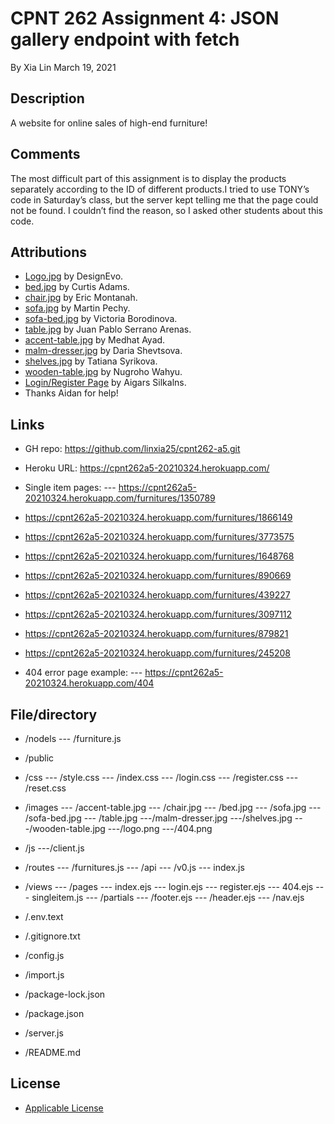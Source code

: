 ﻿# CPNT 262 Assignment 4: JSON gallery endpoint with fetch
By Xia Lin March 19, 2021

## Description
A website for online sales of high-end furniture!

## Comments

The most difficult part of this assignment is to display the products separately according to the ID of different products.I tried to use TONY’s code in Saturday’s class, but the server kept telling me that the page could not be found. I couldn’t find the reason, so I asked other students about this code.

## Attributions
- [Logo.jpg](https://www.designevo.com/ "Logo") by DesignEvo.
- [bed.jpg](https://www.pexels.com/photo/brown-wooden-bed-inside-bedroom-3773575/ "bed") by Curtis Adams.
- [chair.jpg](https://www.pexels.com/photo/two-assorted-color-padded-chairs-near-side-table-1350789/ "chair") by Eric Montanah.
- [sofa.jpg](https://www.pexels.com/photo/2-seat-orange-leather-sofa-beside-wall-1866149/ "sofa") by Martin Pechy.
- [sofa-bed.jpg](https://www.pexels.com/photo/empty-bedroom-set-1648768/ "sofa-bed") by Victoria Borodinova.
- [table.jpg](https://www.pexels.com/photo/glass-bottle-filled-with-black-straw-on-brown-wooden-table-890669/ "table") by Juan Pablo Serrano Arenas.
- [accent-table.jpg](https://www.pexels.com/photo/white-and-black-desk-beside-bed-and-window-439227/"accent-table.jpg") by Medhat Ayad.
- [malm-dresser.jpg](https://www.pexels.com/photo/photo-of-brown-wooden-3-drawer-malm-dresser-with-black-plastic-case-879821/) by Daria Shevtsova.
- [shelves.jpg](https://www.pexels.com/photo/interior-of-children-bedroom-with-wooden-furniture-and-toys-and-globe-placed-on-shelves-in-room-3932930/) by Tatiana Syrikova.
- [wooden-table.jpg](https://www.pexels.com/photo/brown-wooden-table-with-chair-3097112/) by Nugroho Wahyu.
- [Login/Register Page](https://codepen.io/colorlib/pen/rxddKy) by Aigars Silkalns.
- Thanks Aidan for help!

## Links
- GH repo: https://github.com/linxia25/cpnt262-a5.git
- Heroku URL: https://cpnt262a5-20210324.herokuapp.com/
- Single item pages:
--- https://cpnt262a5-20210324.herokuapp.com/furnitures/1350789<br />
- https://cpnt262a5-20210324.herokuapp.com/furnitures/1866149
- https://cpnt262a5-20210324.herokuapp.com/furnitures/3773575
- https://cpnt262a5-20210324.herokuapp.com/furnitures/1648768
- https://cpnt262a5-20210324.herokuapp.com/furnitures/890669
- https://cpnt262a5-20210324.herokuapp.com/furnitures/439227
- https://cpnt262a5-20210324.herokuapp.com/furnitures/3097112
- https://cpnt262a5-20210324.herokuapp.com/furnitures/879821
- https://cpnt262a5-20210324.herokuapp.com/furnitures/245208

- 404 error page example:
--- https://cpnt262a5-20210324.herokuapp.com/404

## File/directory
- /nodels
--- /furniture.js

- /public
- /css
--- /style.css
--- /index.css
--- /login.css
--- /register.css
--- /reset.css
- /images
--- /accent-table.jpg
--- /chair.jpg
--- /bed.jpg
--- /sofa.jpg
--- /sofa-bed.jpg
--- /table.jpg
---/malm-dresser.jpg
---/shelves.jpg
---/wooden-table.jpg
---/logo.png
---/404.png
- /js
---/client.js
- /routes
--- /furnitures.js
--- /api
  --- /v0.js
--- index.js

- /views
--- /pages
  --- index.ejs
  --- login.ejs
  --- register.ejs
  --- 404.ejs
  --- singleitem.js
--- /partials
  --- /footer.ejs
  --- /header.ejs
  --- /nav.ejs

- /.env.text

- /.gitignore.txt

- /config.js

- /import.js

- /package-lock.json

- /package.json

- /server.js

- /README.md

## License
- [Applicable License](https://creativecommons.org/licenses/by/4.0/legalcode "Applicable License")